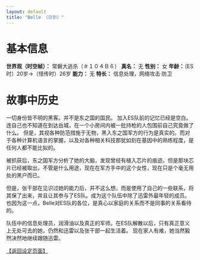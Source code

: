 ```yaml
---
layout: default
title: "Belle （贝尔）"
---
```


# 基本信息 #
**世界观（时空帧）：** 常磐大逃杀（＃１０４Ｂ６）
**真名：** 无
**性别：** 女
**年龄：**（ES时）20岁→（怪传时）26岁
**能力：** 无
**特长：** 信息处理，网络攻击·防卫

# 故事中历史 #
一切身份皆不明的黑客。并不是东之国的国民。
加入ES队前的记忆已经是空白。连自己也不知道在到达岳城，在一个小房间内被一批持枪的人包围前自己究竟做了什么。
但是，其视各种防范措施于无物，黑入东之国军方的行为是真实的。而对于各种计算机语言的掌握，以及对各种相关科技那犹如刻在基因中的熟练程度，是任何人都不能比拟的。

被抓获后，东之国军方分析了她的大脑，发现曾经有植入芯片的痕迹。但是那块芯片已经被取出，不管是什么用途，现在在军方手中的这个女性，现在只是个毫无用处的黑户而已。

但是，张干部在见识过她的能力后，并不这么想，而是使用了自己的一些联系，将其保了出来，并且让其参与了ES队。成为这个队伍中除了迅雷外最年轻的成员。
也因为这一点，Belle对ES队的各位，是真心以家庭的关系而不是同事的关系看待的。

队伍中的信息处理员，润滑油以及真正的军师。在ES队解散以后，只有真正意义上无处可去的她，仍然和迅雷以及张干部一起生活着。
现在家人有难，她当然毅然决然地继续跟随迅雷。

[【返回设定页面】](https://amarillonmc.github.io/Settings/)